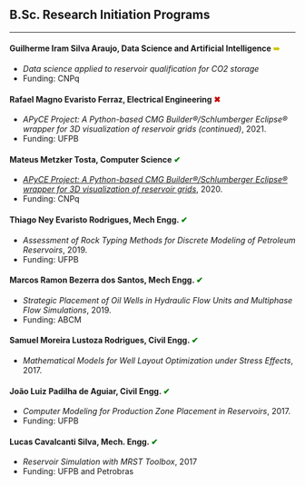 ## B.Sc. Research Initiation Programs
---

#### Guilherme Iram Silva Araujo, Data Science and Artificial Intelligence <span style="color:rgb(200,200,0);"> &#10144; </span>
- *Data science applied to reservoir qualification for CO2 storage*
- Funding: CNPq

#### Rafael Magno Evaristo Ferraz, Electrical Engineering <span style="color:rgb(200,0,0);"> &#10006; </span>
- *APyCE Project: A Python-based CMG Builder®/Schlumberger Eclipse® wrapper for 3D visualization of reservoir grids (continued)*, 2021.
- Funding: UFPB


#### Mateus Metzker Tosta, Computer Science <span style="color:green;"> &#10004; </span>
- *[APyCE Project: A Python-based CMG Builder®/Schlumberger Eclipse® wrapper for 3D visualization of reservoir grids](https://github.com/mateustosta/apyce-repo)*, 2020.
- Funding: CNPq

#### Thiago Ney Evaristo Rodrigues, Mech Engg. <span style="color:green;"> &#10004; </span>
- *Assessment of Rock Typing Methods for Discrete Modeling of Petroleum Reservoirs*, 2019.
- Funding: UFPB


#### Marcos Ramon Bezerra dos Santos, Mech Engg. <span style="color:green;"> &#10004; </span> 
- *Strategic Placement of Oil Wells in Hydraulic Flow Units and Multiphase Flow Simulations*, 2019.
- Funding: ABCM


#### Samuel Moreira Lustoza Rodrigues, Civil Engg. <span style="color:green;"> &#10004; </span>
- *Mathematical Models for Well Layout Optimization under Stress Effects*, 2017.


#### João Luiz Padilha de Aguiar, Civil Engg. <span style="color:green;"> &#10004; </span>
- *Computer Modeling for Production Zone Placement in Reservoirs*, 2017.
- Funding: UFPB


#### Lucas Cavalcanti Silva, Mech. Engg. <span style="color:green;"> &#10004; </span>
- *Reservoir Simulation with MRST Toolbox*, 2017
- Funding: UFPB and Petrobras